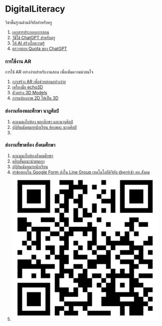 # DigitalLiteracy
วิชาพื้นฐานด้านดิจิทัลสำหรับครู
1. [เอกสารประกอบการสอน](https://drive.google.com/drive/folders/1tO8sIzBNwzVYqPB4uA5vPBMpsJoktc4d?usp=drive_link)
1. [วิธีใช้ ChatGPT สำหรับครู](https://blog.classpoint.io/th/%E0%B8%A7%E0%B8%B4%E0%B8%98%E0%B8%B5%E0%B9%83%E0%B8%8A%E0%B9%89-chatgpt-%E0%B8%AD%E0%B8%A2%E0%B9%88%E0%B8%B2%E0%B8%87%E0%B8%A1%E0%B8%B7%E0%B8%AD%E0%B8%AD%E0%B8%B2%E0%B8%8A%E0%B8%B5%E0%B8%9E-%E0%B8%95/#chat-gpt-examples-for-lesson-planning)
1. [ให้ AI สร้างใบความรู้](https://www.youtube.com/watch?v=4tzaQ5GtK7Q)
1. [ตรวจสอบ Quota ของ ChatGPT](https://platform.openai.com/account/usage)

### การใช้งาน AR
การใช้ AR อย่างง่ายสำหรับงานสอน เพื่อเพิ่มความน่าสนใจ
1. [การสร้าง AR เพื่อช่วยสอนอย่างง่าย](https://medium.com/echo3d/how-to-create-3d-content-and-see-it-in-ar-free-no-coding-required-369e5b4a4b3e)
2. [เครื่องมือ echo3D](https://console.echo3d.com/)
3. [ตัวอย่าง 3D Models](https://rigmodels.com/index.php?manualsearch=1&searchkeyword=pokemon)
4. [การแปลงภาพ 2D ให้เป็น 3D](https://products.aspose.app/3d/conversion/jpg-to-glb)




### ส่งงานห้องพละศึกษา นาฏศิลป์
1. [คะแนนเก็บห้อง พละศึกษา และนาฏศิลป์](https://github.com/suwat9/DigitalLiteracy/blob/main/images/Grade-%E0%B8%9E%E0%B8%A5%E0%B8%B0-%E0%B8%99%E0%B8%B2%E0%B8%8F%E0%B8%A8%E0%B8%B4%E0%B8%A5%E0%B8%9B%E0%B9%8C.pdf)
1. [ปฏิทินนัดหมายนักเรียน ห้องพละ นาฏศิลป์](https://padlet.com/suwattac/padlet-ngl89kdrfdzyls4n)
2. 
### ส่งงานที่ขาดห้อง สังคมศึกษา
1. [คะแนนเก็บห้องสังคมศึกษา](https://github.com/suwat9/DigitalLiteracy/blob/main/images/suwat-grade-1-2566.pdf)
1. [คลิบสั้นแนะนำตนเอง](https://padlet.com/suwattac/padlet-aoh2ubx5udepy080)
2. [ปฏิทินนัดหมายนักเรียน](https://padlet.com/suwattac/padlet-ngl89kdrfdzyls4n)
3. [ทำข้อสอบใน Google Form ส่งใน Line Group เทคโนโลยีดิจิทัล @ศุกร์เช้า คบ.สังคม](https://github.com/suwat9/DigitalLiteracy/blob/main/images/%E0%B8%81%E0%B8%A5%E0%B8%B8%E0%B9%88%E0%B8%A1%20%E0%B9%80%E0%B8%97%E0%B8%84%E0%B9%82%E0%B8%99%E0%B9%82%E0%B8%A5%E0%B8%A2%E0%B8%B5%E0%B8%94%E0%B8%B4%E0%B8%88%E0%B8%B4%E0%B8%97%E0%B8%B1%E0%B8%A5%20%40%E0%B8%A8%E0%B8%B8%E0%B8%81%E0%B8%A3%E0%B9%8C%E0%B9%80%E0%B8%8A%E0%B9%89%E0%B8%B2%20%E0%B8%84%E0%B8%9A.%E0%B8%AA%E0%B8%B1%E0%B8%87%E0%B8%84%E0%B8%A1.png)
4. ![ส่ง AR](https://github.com/suwat9/DigitalLiteracy/blob/main/images/%E0%B8%AA%E0%B9%88%E0%B8%87%20AR%20%E0%B8%AA%E0%B8%B1%E0%B8%87%E0%B8%84%E0%B8%A1.png)
